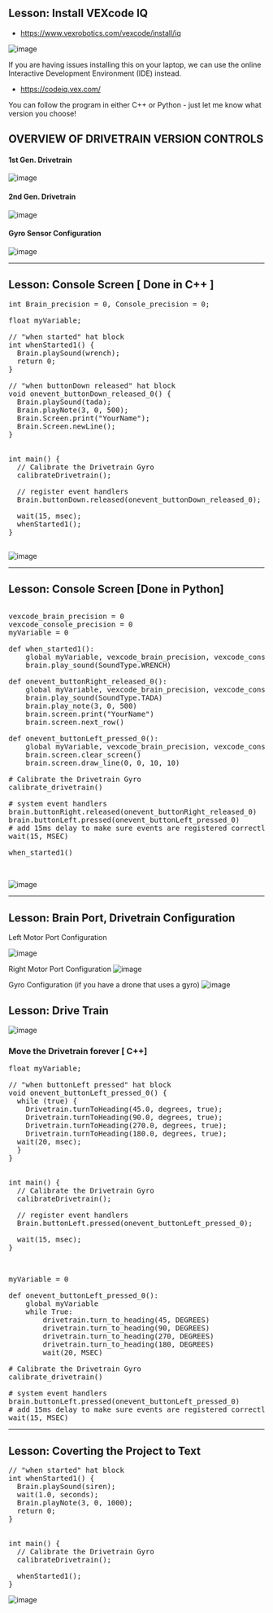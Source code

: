## Lesson: Install VEXcode IQ
* https://www.vexrobotics.com/vexcode/install/iq
  
![image](https://github.com/ions29/cpp-reading-material/assets/127531384/24811db4-2bf7-43a8-bd1d-f620f6cb0581)


If you are having issues installing this on your laptop, we can use the online Interactive Development Environment (IDE) instead.
* https://codeiq.vex.com/


You can follow the program in either C++ or Python - just let me know what version you choose!

## OVERVIEW OF DRIVETRAIN VERSION CONTROLS

#### 1st Gen. Drivetrain

![image](https://github.com/ions29/cpp-reading-material/assets/127531384/6add9d1d-3911-4878-a81e-dffe01cf4c27)


#### 2nd Gen. Drivetrain

![image](https://github.com/ions29/cpp-reading-material/assets/127531384/cf011241-fc4a-4ac3-8bfb-bfb2071540d5)


#### Gyro Sensor Configuration

![image](https://github.com/ions29/cpp-reading-material/assets/127531384/2a01919b-bb42-4692-9425-9de71130ff2d)



*** 






## Lesson: Console Screen [ Done in C++ ]

<pre>
int Brain_precision = 0, Console_precision = 0;

float myVariable;

// "when started" hat block
int whenStarted1() {
  Brain.playSound(wrench);
  return 0;
}

// "when buttonDown released" hat block
void onevent_buttonDown_released_0() {
  Brain.playSound(tada);
  Brain.playNote(3, 0, 500);
  Brain.Screen.print("YourName");
  Brain.Screen.newLine();
}


int main() {
  // Calibrate the Drivetrain Gyro
  calibrateDrivetrain();

  // register event handlers
  Brain.buttonDown.released(onevent_buttonDown_released_0);

  wait(15, msec);
  whenStarted1();
}
  
</pre>

![image](https://github.com/ions29/cpp-reading-material/assets/127531384/3f865396-05dc-4754-9b97-5f4c44ae2adc)



*** 





## Lesson: Console Screen [Done in Python]

<pre> 
vexcode_brain_precision = 0
vexcode_console_precision = 0
myVariable = 0

def when_started1():
    global myVariable, vexcode_brain_precision, vexcode_console_precision
    brain.play_sound(SoundType.WRENCH)

def onevent_buttonRight_released_0():
    global myVariable, vexcode_brain_precision, vexcode_console_precision
    brain.play_sound(SoundType.TADA)
    brain.play_note(3, 0, 500)
    brain.screen.print("YourName")
    brain.screen.next_row()

def onevent_buttonLeft_pressed_0():
    global myVariable, vexcode_brain_precision, vexcode_console_precision
    brain.screen.clear_screen()
    brain.screen.draw_line(0, 0, 10, 10)

# Calibrate the Drivetrain Gyro
calibrate_drivetrain()

# system event handlers
brain.buttonRight.released(onevent_buttonRight_released_0)
brain.buttonLeft.pressed(onevent_buttonLeft_pressed_0)
# add 15ms delay to make sure events are registered correctly.
wait(15, MSEC)

when_started1()


</pre>

![image](https://github.com/ions29/cpp-reading-material/assets/127531384/18d93fbc-cdaf-4663-9d8a-92403e9a03da)



*** 






## Lesson: Brain Port, Drivetrain Configuration

Left Motor Port Configuration

![image](https://github.com/ions29/cpp-reading-material/assets/127531384/6af83706-18ac-4989-a030-5155755fb08d)

Right Motor Port Configuration
![image](https://github.com/ions29/cpp-reading-material/assets/127531384/108f6eee-769d-478e-b243-4c696a077839)

Gyro Configuration (if you have a drone that uses a gyro)
![image](https://github.com/ions29/cpp-reading-material/assets/127531384/036e08a3-a896-4083-a932-e1dee68f5ed1)


## Lesson: Drive Train


![image](https://github.com/ions29/cpp-reading-material/assets/127531384/67b729a5-a353-426b-acbf-b4a4534bed19)


### Move the Drivetrain forever [ C++]

<pre>
float myVariable;

// "when buttonLeft pressed" hat block
void onevent_buttonLeft_pressed_0() {
  while (true) {
    Drivetrain.turnToHeading(45.0, degrees, true);
    Drivetrain.turnToHeading(90.0, degrees, true);
    Drivetrain.turnToHeading(270.0, degrees, true);
    Drivetrain.turnToHeading(180.0, degrees, true);
  wait(20, msec);
  }
}


int main() {
  // Calibrate the Drivetrain Gyro
  calibrateDrivetrain();

  // register event handlers
  Brain.buttonLeft.pressed(onevent_buttonLeft_pressed_0);

  wait(15, msec);
}

  
</pre>


<pre>
myVariable = 0

def onevent_buttonLeft_pressed_0():
    global myVariable
    while True:
        drivetrain.turn_to_heading(45, DEGREES)
        drivetrain.turn_to_heading(90, DEGREES)
        drivetrain.turn_to_heading(270, DEGREES)
        drivetrain.turn_to_heading(180, DEGREES)
        wait(20, MSEC)

# Calibrate the Drivetrain Gyro
calibrate_drivetrain()

# system event handlers
brain.buttonLeft.pressed(onevent_buttonLeft_pressed_0)
# add 15ms delay to make sure events are registered correctly.
wait(15, MSEC)  
</pre>



*** 








## Lesson: Coverting the Project to Text

<pre>
// "when started" hat block
int whenStarted1() {
  Brain.playSound(siren);
  wait(1.0, seconds);
  Brain.playNote(3, 0, 1000);
  return 0;
}


int main() {
  // Calibrate the Drivetrain Gyro
  calibrateDrivetrain();

  whenStarted1();
}
</pre>
![image](https://github.com/ions29/cpp-reading-material/assets/127531384/ed1b35ef-3970-47e7-a811-b47fbc465974)

